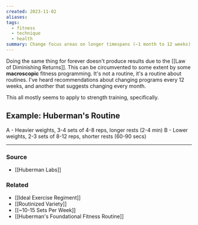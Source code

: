 ```yaml
---
created: 2023-11-02
aliases: 
tags:
  - fitness
  - technique
  - health
summary: Change focus areas on longer timespans (~1 month to 12 weeks) for continued improvement long-term.
---
```

Doing the same thing for forever doesn't produce results due to the [[Law of Diminishing Returns]]. This can be circumvented to some extent by some **macroscopic** fitness programming. It's not a routine, it's a routine about routines. I've heard recommendations about changing programs every 12 weeks, and another that suggests changing every month. 

This all mostly seems to apply to strength training, specifically.

## Example: Huberman's Routine
A - Heavier weights, 3-4 sets of 4-8 reps, longer rests (2-4 min)
B - Lower weights, 2-3 sets of 8-12 reps, shorter rests (60-90 secs)

****
### Source
- [[Huberman Labs]]

### Related
- [[Ideal Exercise Regiment]]
- [[Routinized Variety]]
- [[~10-15 Sets Per Week]]
- [[Huberman's Foundational Fitness Routine]]